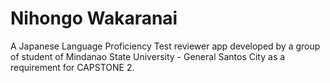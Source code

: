 # Nihongo Wakaranai
A Japanese Language Proficiency Test reviewer app developed by a group of student of Mindanao State University - General Santos City as a requirement for CAPSTONE 2.

